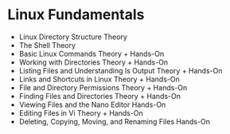 # Linux Fundamentals
- Linux Directory Structure Theory
- The Shell Theory
- Basic Linux Commands Theory + Hands-On
- Working with Directories Theory + Hands-On
- Listing Files and Understanding ls Output Theory + Hands-On
- Links and Shortcuts in Linux Theory + Hands-On
- File and Directory Permissions Theory + Hands-On
- Finding Files and Directories Theory + Hands-On
- Viewing Files and the Nano Editor Hands-On
- Editing Files in Vi Theory + Hands-On
- Deleting, Copying, Moving, and Renaming Files Hands-On
